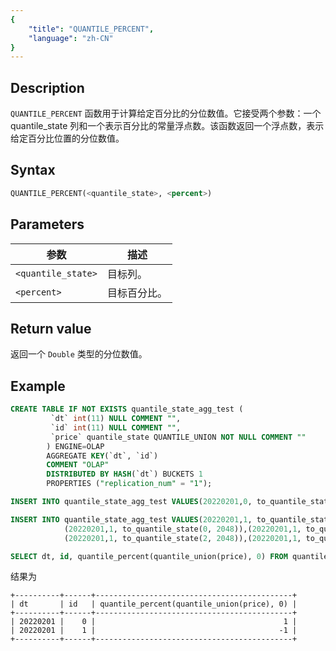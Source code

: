 ```yaml
---
{
    "title": "QUANTILE_PERCENT",
    "language": "zh-CN"
}
---
```


## Description

`QUANTILE_PERCENT` 函数用于计算给定百分比的分位数值。它接受两个参数：一个 quantile_state 列和一个表示百分比的常量浮点数。该函数返回一个浮点数，表示给定百分比位置的分位数值。

## Syntax

```sql
QUANTILE_PERCENT(<quantile_state>, <percent>)
```

## Parameters

| 参数 | 描述 |
| -- | -- |
| `<quantile_state>` | 目标列。|
| `<percent>` | 目标百分比。|

## Return value

返回一个 `Double` 类型的分位数值。

## Example

```sql
CREATE TABLE IF NOT EXISTS quantile_state_agg_test (
         `dt` int(11) NULL COMMENT "",
         `id` int(11) NULL COMMENT "",
         `price` quantile_state QUANTILE_UNION NOT NULL COMMENT ""
        ) ENGINE=OLAP
        AGGREGATE KEY(`dt`, `id`)
        COMMENT "OLAP"
        DISTRIBUTED BY HASH(`dt`) BUCKETS 1
        PROPERTIES ("replication_num" = "1");

INSERT INTO quantile_state_agg_test VALUES(20220201,0, to_quantile_state(1, 2048));

INSERT INTO quantile_state_agg_test VALUES(20220201,1, to_quantile_state(-1, 2048)),
            (20220201,1, to_quantile_state(0, 2048)),(20220201,1, to_quantile_state(1, 2048)),
            (20220201,1, to_quantile_state(2, 2048)),(20220201,1, to_quantile_state(3, 2048));

SELECT dt, id, quantile_percent(quantile_union(price), 0) FROM quantile_state_agg_test GROUP BY dt, id ORDER BY dt, id
```

结果为

```text
+----------+------+--------------------------------------------+
| dt       | id   | quantile_percent(quantile_union(price), 0) |
+----------+------+--------------------------------------------+
| 20220201 |    0 |                                          1 |
| 20220201 |    1 |                                         -1 |
+----------+------+--------------------------------------------+
```

